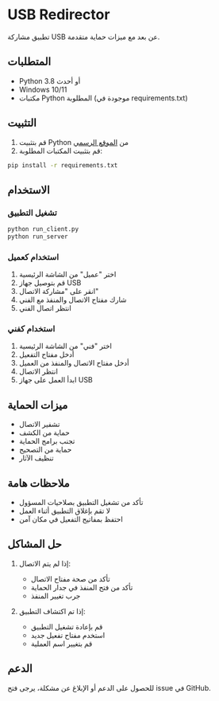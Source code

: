 # USB Redirector

تطبيق مشاركة USB عن بعد مع ميزات حماية متقدمة.

## المتطلبات

- Python 3.8 أو أحدث
- Windows 10/11
- مكتبات Python المطلوبة (موجودة في requirements.txt)

## التثبيت

1. قم بتثبيت Python من [الموقع الرسمي](https://www.python.org/downloads/)
2. قم بتثبيت المكتبات المطلوبة:
```bash
pip install -r requirements.txt
```

## الاستخدام

### تشغيل التطبيق
```bash
python run_client.py
python run_server
```

### استخدام كعميل
1. اختر "عميل" من الشاشة الرئيسية
2. قم بتوصيل جهاز USB
3. انقر على "مشاركة الاتصال"
4. شارك مفتاح الاتصال والمنفذ مع الفني
5. انتظر اتصال الفني

### استخدام كفني
1. اختر "فني" من الشاشة الرئيسية
2. أدخل مفتاح التفعيل
3. أدخل مفتاح الاتصال والمنفذ من العميل
4. انتظر الاتصال
5. ابدأ العمل على جهاز USB

## ميزات الحماية
- تشفير الاتصال
- حماية من الكشف
- تجنب برامج الحماية
- حماية من التصحيح
- تنظيف الآثار

## ملاحظات هامة
- تأكد من تشغيل التطبيق بصلاحيات المسؤول
- لا تقم بإغلاق التطبيق أثناء العمل
- احتفظ بمفاتيح التفعيل في مكان آمن

## حل المشاكل
1. إذا لم يتم الاتصال:
   - تأكد من صحة مفتاح الاتصال
   - تأكد من فتح المنفذ في جدار الحماية
   - جرب تغيير المنفذ

2. إذا تم اكتشاف التطبيق:
   - قم بإعادة تشغيل التطبيق
   - استخدم مفتاح تفعيل جديد
   - قم بتغيير اسم العملية

## الدعم
للحصول على الدعم أو الإبلاغ عن مشكلة، يرجى فتح issue في GitHub. 
